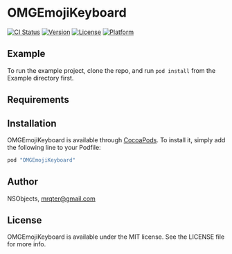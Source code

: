 # OMGEmojiKeyboard

[![CI Status](http://img.shields.io/travis/NSObjects/OMGEmojiKeyboard.svg?style=flat)](https://travis-ci.org/NSObjects/OMGEmojiKeyboard)
[![Version](https://img.shields.io/cocoapods/v/OMGEmojiKeyboard.svg?style=flat)](http://cocoapods.org/pods/OMGEmojiKeyboard)
[![License](https://img.shields.io/cocoapods/l/OMGEmojiKeyboard.svg?style=flat)](http://cocoapods.org/pods/OMGEmojiKeyboard)
[![Platform](https://img.shields.io/cocoapods/p/OMGEmojiKeyboard.svg?style=flat)](http://cocoapods.org/pods/OMGEmojiKeyboard)

## Example

To run the example project, clone the repo, and run `pod install` from the Example directory first.

## Requirements

## Installation

OMGEmojiKeyboard is available through [CocoaPods](http://cocoapods.org). To install
it, simply add the following line to your Podfile:

```ruby
pod "OMGEmojiKeyboard"
```

## Author

NSObjects, mrqter@gmail.com

## License

OMGEmojiKeyboard is available under the MIT license. See the LICENSE file for more info.
